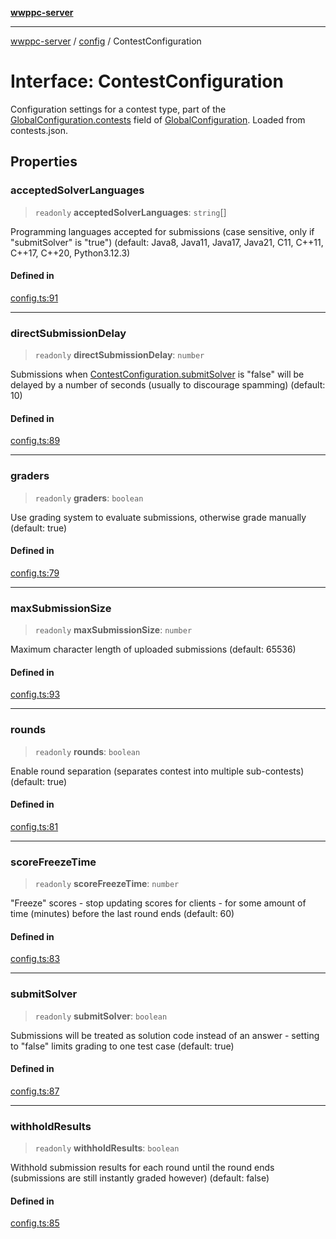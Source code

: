 [**wwppc-server**](../../README.md)

***

[wwppc-server](../../modules.md) / [config](../README.md) / ContestConfiguration

# Interface: ContestConfiguration

Configuration settings for a contest type, part of the [GlobalConfiguration.contests](GlobalConfiguration.md#contests) field of [GlobalConfiguration](GlobalConfiguration.md). Loaded from contests.json.

## Properties

### acceptedSolverLanguages

> `readonly` **acceptedSolverLanguages**: `string`[]

Programming languages accepted for submissions (case sensitive, only if "submitSolver" is "true") (default: Java8, Java11, Java17, Java21, C11, C++11, C++17, C++20, Python3.12.3)

#### Defined in

[config.ts:91](https://github.com/WWPPC/WWPPC-server/blob/c08bb5874acf9739d5547370b47d1a65e80f6db4/src/config.ts#L91)

***

### directSubmissionDelay

> `readonly` **directSubmissionDelay**: `number`

Submissions when [ContestConfiguration.submitSolver](ContestConfiguration.md#submitsolver) is "false" will be delayed by a number of seconds (usually to discourage spamming) (default: 10)

#### Defined in

[config.ts:89](https://github.com/WWPPC/WWPPC-server/blob/c08bb5874acf9739d5547370b47d1a65e80f6db4/src/config.ts#L89)

***

### graders

> `readonly` **graders**: `boolean`

Use grading system to evaluate submissions, otherwise grade manually (default: true)

#### Defined in

[config.ts:79](https://github.com/WWPPC/WWPPC-server/blob/c08bb5874acf9739d5547370b47d1a65e80f6db4/src/config.ts#L79)

***

### maxSubmissionSize

> `readonly` **maxSubmissionSize**: `number`

Maximum character length of uploaded submissions (default: 65536)

#### Defined in

[config.ts:93](https://github.com/WWPPC/WWPPC-server/blob/c08bb5874acf9739d5547370b47d1a65e80f6db4/src/config.ts#L93)

***

### rounds

> `readonly` **rounds**: `boolean`

Enable round separation (separates contest into multiple sub-contests) (default: true)

#### Defined in

[config.ts:81](https://github.com/WWPPC/WWPPC-server/blob/c08bb5874acf9739d5547370b47d1a65e80f6db4/src/config.ts#L81)

***

### scoreFreezeTime

> `readonly` **scoreFreezeTime**: `number`

"Freeze" scores - stop updating scores for clients - for some amount of time (minutes) before the last round ends (default: 60)

#### Defined in

[config.ts:83](https://github.com/WWPPC/WWPPC-server/blob/c08bb5874acf9739d5547370b47d1a65e80f6db4/src/config.ts#L83)

***

### submitSolver

> `readonly` **submitSolver**: `boolean`

Submissions will be treated as solution code instead of an answer - setting to "false" limits grading to one test case (default: true)

#### Defined in

[config.ts:87](https://github.com/WWPPC/WWPPC-server/blob/c08bb5874acf9739d5547370b47d1a65e80f6db4/src/config.ts#L87)

***

### withholdResults

> `readonly` **withholdResults**: `boolean`

Withhold submission results for each round until the round ends (submissions are still instantly graded however) (default: false)

#### Defined in

[config.ts:85](https://github.com/WWPPC/WWPPC-server/blob/c08bb5874acf9739d5547370b47d1a65e80f6db4/src/config.ts#L85)
